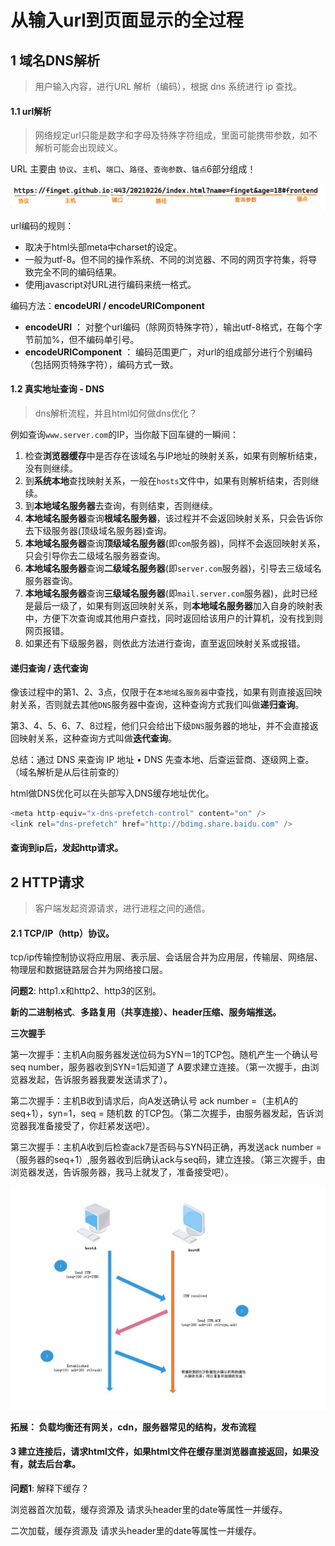 # 从输入url到页面显示的全过程



## 1 域名DNS解析

> 用户输入内容，进行URL 解析（编码），根据 dns 系统进行 ip 查找。





#### 1.1 url解析

> 网络规定url只能是数字和字母及特殊字符组成，里面可能携带参数，如不解析可能会出现歧义。



URL 主要由 `协议`、`主机`、`端口`、`路径`、`查询参数`、`锚点`6部分组成！

<img src="../img/url组成.png" alt="url组成"  />

url编码的规则：

- 取决于html头部meta中charset的设定。
- 一般为utf-8。但不同的操作系统、不同的浏览器、不同的网页字符集，将导致完全不同的编码结果。
- 使用javascript对URL进行编码来统一格式。



编码方法：**encodeURI / encodeURIComponent**

- **encodeURI**  ： 对整个url编码（除网页特殊字符），输出utf-8格式，在每个字节前加%，但不编码单引号。
- **encodeURIComponent**  ： 编码范围更广，对url的组成部分进行个别编码（包括网页特殊字符），编码方式一致。





#### 1.2 真实地址查询 - DNS

> dns解析流程，并且html如何做dns优化？   



例如查询`www.server.com`的IP，当你敲下回车键的一瞬间：

1. 检查**浏览器缓存**中是否存在该域名与IP地址的映射关系，如果有则解析结束，没有则继续。
2. 到**系统本地**查找映射关系，一般在`hosts`文件中，如果有则解析结束，否则继续。
3. 到**本地域名服务器**去查询，有则结束，否则继续。
4. **本地域名服务器**查询**根域名服务器**，该过程并不会返回映射关系，只会告诉你去下级服务器(顶级域名服务器)查询。
5. **本地域名服务器**查询**顶级域名服务器**(即`com`服务器)，同样不会返回映射关系，只会引导你去二级域名服务器查询。
6. **本地域名服务器**查询**二级域名服务器**(即`server.com`服务器)，引导去三级域名服务器查询。
7. **本地域名服务器**查询**三级域名服务器**(即`mail.server.com`服务器)，此时已经是最后一级了，如果有则返回映射关系，则**本地域名服务器**加入自身的映射表中，方便下次查询或其他用户查找，同时返回给该用户的计算机，没有找到则网页报错。
8. 如果还有下级服务器，则依此方法进行查询，直至返回映射关系或报错。



#### 递归查询 / 迭代查询

像该过程中的第1、2、3点，仅限于在`本地域名服务器`中查找，如果有则直接返回映射关系，否则就去其他`DNS`服务器中查询，这种查询方式我们叫做**递归查询**。

第3、4、5、6、7、8过程，他们只会给出下级`DNS`服务器的地址，并不会直接返回映射关系，这种查询方式叫做**迭代查询**。

  

总结：通过 DNS 来查询 IP 地址 • DNS 先查本地、后查运营商、逐级网上查。（域名解析是从后往前查的）



html做DNS优化可以在头部写入DNS缓存地址优化。

````javascript
<meta http-equiv="x-dns-prefetch-control" content="on" />
<link rel="dns-prefetch" href="http://bdimg.share.baidu.com" />
````



#### 查询到ip后，发起http请求。





## 2 HTTP请求

> 客户端发起资源请求，进行进程之间的通信。





#### 2.1 TCP/IP（http）协议。



tcp/ip传输控制协议将应用层、表示层、会话层合并为应用层，传输层、网络层、物理层和数据链路层合并为网络接口层。



**问题2**: http1.x和http2、http3的区别。

**新的二进制格式**、**多路复用（共享连接）、header压缩、服务端推送。**

**三次握手**

   第一次握手：主机A向服务器发送位码为SYN＝1的TCP包。随机产生一个确认号seq number，服务器收到SYN=1后知道了 A要求建立连接。（第一次握手，由浏览器发起，告诉服务器我要发送请求了）。

  第二次握手：主机B收到请求后，向A发送确认号 ack number =（主机A的seq+1），syn=1，seq = 随机数 的TCP包。（第二次握手，由服务器发起，告诉浏览器我准备接受了，你赶紧发送吧）。

  第三次握手：主机A收到后检查ack7是否码与SYN码正确，再发送ack number =（服务器的seq+1）,服务器收到后确认ack与seq码，建立连接。（第三次握手，由浏览器发送，告诉服务器，我马上就发了，准备接受吧）。

<img src="../img/三次握手.png" alt="三次握手"  />

**拓展： 负载均衡还有网关，cdn，服务器常见的结构，发布流程**



#### 3 建立连接后，请求html文件，如果html文件在缓存里浏览器直接返回，如果没有，就去后台拿。



 **问题1**: 解释下缓存？

浏览器首次加载，缓存资源及 请求头header里的date等属性一并缓存。

二次加载，缓存资源及 请求头header里的date等属性一并缓存。